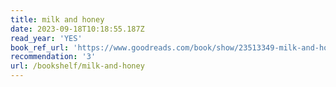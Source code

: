 ```yaml
---
title: milk and honey
date: 2023-09-18T10:18:55.187Z
read_year: 'YES'
book_ref_url: 'https://www.goodreads.com/book/show/23513349-milk-and-honey'
recommendation: '3'
url: /bookshelf/milk-and-honey
---
```


